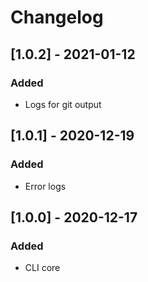 # Changelog

## [1.0.2] - 2021-01-12

### Added

- Logs for git output

## [1.0.1] - 2020-12-19

### Added

- Error logs

## [1.0.0] - 2020-12-17

### Added

- CLI core